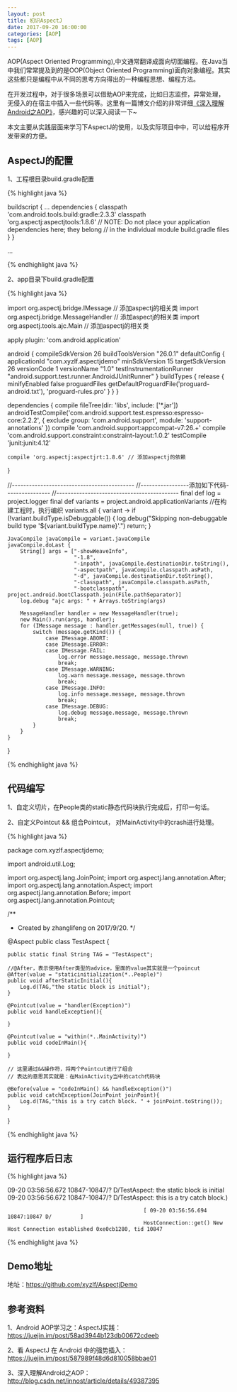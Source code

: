 ```yaml
---
layout: post
title: 初识AspectJ
date: 2017-09-20 16:00:00
categories: [AOP]
tags: [AOP]
---
```


AOP(Aspect Oriented Programming),中文通常翻译成面向切面编程。在Java当中我们常常提及到的是OOP(Object Oriented Programming)面向对象编程。其实这些都只是编程中从不同的思考方向得出的一种编程思想、编程方法。
<!--more-->
在开发过程中，对于很多场景可以借助AOP来完成，比如日志监控，异常处理，无侵入的在宿主中插入一些代码等。这里有一篇博文介绍的非常详细[《深入理解Android之AOP》][1]，感兴趣的可以深入阅读一下~

本文主要从实践层面来学习下AspectJ的使用，以及实际项目中中，可以给程序开发带来的方便。

## AspectJ的配置

1、工程根目录build.gradle配置

{% highlight java %}

buildscript {
    ...
    dependencies {
        classpath 'com.android.tools.build:gradle:2.3.3'
        classpath 'org.aspectj:aspectjtools:1.8.6'
        // NOTE: Do not place your application dependencies here; they belong
        // in the individual module build.gradle files
    }
}

...

{% endhighlight java %}

2、app目录下build.gradle配置

{% highlight java %}

import org.aspectj.bridge.IMessage  // 添加aspectj的相关类
import org.aspectj.bridge.MessageHandler // 添加aspectj的相关类
import org.aspectj.tools.ajc.Main // 添加aspectj的相关类

apply plugin: 'com.android.application'

android {
    compileSdkVersion 26
    buildToolsVersion "26.0.1"
    defaultConfig {
        applicationId "com.xyzlf.aspectjdemo"
        minSdkVersion 15
        targetSdkVersion 26
        versionCode 1
        versionName "1.0"
        testInstrumentationRunner "android.support.test.runner.AndroidJUnitRunner"
    }
    buildTypes {
        release {
            minifyEnabled false
            proguardFiles getDefaultProguardFile('proguard-android.txt'), 'proguard-rules.pro'
        }
    }
}

dependencies {
    compile fileTree(dir: 'libs', include: ['*.jar'])
    androidTestCompile('com.android.support.test.espresso:espresso-core:2.2.2', {
        exclude group: 'com.android.support', module: 'support-annotations'
    })
    compile 'com.android.support:appcompat-v7:26.+'
    compile 'com.android.support.constraint:constraint-layout:1.0.2'
    testCompile 'junit:junit:4.12'

    compile 'org.aspectj:aspectjrt:1.8.6' // 添加aspectj的依赖
}

//-------------------------------------------
//-----------------添加如下代码----------------
//-------------------------------------------
final def log = project.logger
final def variants = project.android.applicationVariants
//在构建工程时，执行编织
variants.all { variant ->
    if (!variant.buildType.isDebuggable()) {
        log.debug("Skipping non-debuggable build type '${variant.buildType.name}'.")
        return;
    }

    JavaCompile javaCompile = variant.javaCompile
    javaCompile.doLast {
        String[] args = ["-showWeaveInfo",
                         "-1.8",
                         "-inpath", javaCompile.destinationDir.toString(),
                         "-aspectpath", javaCompile.classpath.asPath,
                         "-d", javaCompile.destinationDir.toString(),
                         "-classpath", javaCompile.classpath.asPath,
                         "-bootclasspath", project.android.bootClasspath.join(File.pathSeparator)]
        log.debug "ajc args: " + Arrays.toString(args)

        MessageHandler handler = new MessageHandler(true);
        new Main().run(args, handler);
        for (IMessage message : handler.getMessages(null, true)) {
            switch (message.getKind()) {
                case IMessage.ABORT:
                case IMessage.ERROR:
                case IMessage.FAIL:
                    log.error message.message, message.thrown
                    break;
                case IMessage.WARNING:
                    log.warn message.message, message.thrown
                    break;
                case IMessage.INFO:
                    log.info message.message, message.thrown
                    break;
                case IMessage.DEBUG:
                    log.debug message.message, message.thrown
                    break;
            }
        }
    }
}

{% endhighlight java %}

## 代码编写

1、自定义切片，在People类的static静态代码块执行完成后，打印一句话。

2、自定义Pointcut && 组合Pointcut， 对MainActivity中的crash进行处理。

{% highlight java %}

package com.xyzlf.aspectjdemo;

import android.util.Log;

import org.aspectj.lang.JoinPoint;
import org.aspectj.lang.annotation.After;
import org.aspectj.lang.annotation.Aspect;
import org.aspectj.lang.annotation.Before;
import org.aspectj.lang.annotation.Pointcut;

/**
 * Created by zhanglifeng on 2017/9/20.
 */

@Aspect
public class TestAspect {

    public static final String TAG = "TestAspect";

    //@After，表示使用After类型的advice，里面的value其实就是一个poincut
    @After(value = "staticinitialization(*..People)")
    public void afterStaticInitial(){
        Log.d(TAG,"the static block is initial");
    }

    @Pointcut(value = "handler(Exception)")
    public void handleException(){

    }

    @Pointcut(value = "within(*..MainActivity)")
    public void codeInMain(){

    }

    // 这里通过&&操作符，将两个Pointcut进行了组合
    // 表达的意思其实就是：在MainActivity当中的catch代码块

    @Before(value = "codeInMain() && handleException()")
    public void catchException(JoinPoint joinPoint){
        Log.d(TAG,"this is a try catch block. " + joinPoint.toString());
    }

}

{% endhighlight java %}

## 运行程序后日志

{% highlight java %}

09-20 03:56:56.672 10847-10847/? D/TestAspect: the static block is initial
09-20 03:56:56.672 10847-10847/? D/TestAspect: this is a try catch block.)
                                               
                                               [ 09-20 03:56:56.694 10847:10847 D/         ]
                                               HostConnection::get() New Host Connection established 0xe0cb1280, tid 10847


{% endhighlight java %}

## Demo地址

地址：<https://github.com/xyzlf/AspectjDemo>

## 参考资料 

1、Android AOP学习之：AspectJ实践：<https://juejin.im/post/58ad3944b123db00672cdeeb>

2、看 AspectJ 在 Android 中的强势插入：<https://juejin.im/post/587989f48d6d810058bbae01>

3、深入理解Android之AOP：<http://blog.csdn.net/innost/article/details/49387395>


[1]: http://blog.csdn.net/innost/article/details/49387395